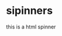 # sipinners
this is a html spinner
<!DOCTYPE html>
<html lang="en">
<head>
<meta charset="UTF-8">
<meta name="viewport" content="width=device-width, initial-scale=1.0">
<title>Spinner</title>
<style>
  .spinner {
    margin: 100px auto;
    width: 50px;
    height: 50px;
    position: relative;
    text-align: center;
    -webkit-animation: rotate 2s linear infinite;
    animation: rotate 2s linear infinite;
  }

  .spinner .dot {
    width: 10px;
    height: 10px;
    background-color: #333;
    border-radius: 50%;
    position: absolute;
    top: 0;
    bottom: 0;
    margin: auto;
  }

  .spinner .dot:nth-child(1) {
    left: 0;
    -webkit-animation: bounce 2s infinite;
    animation: bounce 2s infinite;
  }

  .spinner .dot:nth-child(2) {
    right: 0;
    -webkit-animation: bounce 2s infinite;
    animation: bounce 2s infinite;
    -webkit-animation-delay: 0.5s;
    animation-delay: 0.5s;
  }

  @-webkit-keyframes rotate {
    100% {
      -webkit-transform: rotate(360deg);
    }
  }

  @keyframes rotate {
    100% {
      transform: rotate(360deg);
    }
  }

  @-webkit-keyframes bounce {
    0%, 100% {
      -webkit-transform: translateY(0);
    }
    50% {
      -webkit-transform: translateY(-15px);
    }
  }

  @keyframes bounce {
    0%, 100% {
      transform: translateY(0);
    }
    50% {
      transform: translateY(-15px);
    }
  }
</style>
</head>
<body>
  <div class="spinner">
    <div class="dot"></div>
    <div class="dot"></div>
  </div>
</body>
</html>



